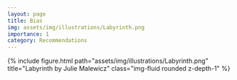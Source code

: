```yaml
---
layout: page
title: Bias
img: assets/img/illustrations/Labyrinth.png
importance: 1
category: Recommendations
---
```


<div class="row">
    <div class="col-sm mt-3 mt-md-0">
        {% include figure.html path="assets/img/illustrations/Labyrinth.png" title="Labyrinth by Julie Malewicz" class="img-fluid rounded z-depth-1" %}
    </div>
</div>
<!-- <div class="caption">
    This image can also have a caption. It's like magic.
</div> -->
